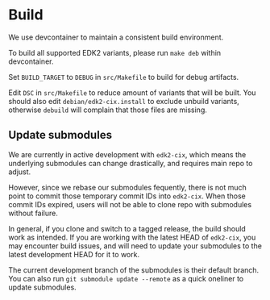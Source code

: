 # Build

We use devcontainer to maintain a consistent build environment.

To build all supported EDK2 variants, please run `make deb` within devcontainer.

Set `BUILD_TARGET` to `DEBUG` in `src/Makefile` to build for debug artifacts.

Edit `DSC` in `src/Makefile` to reduce amount of variants that will be built.
You should also edit `debian/edk2-cix.install` to exclude unbuild variants,
otherwise `debuild` will complain that those files are missing.

## Update submodules

We are currently in active development with `edk2-cix`, which means the
underlying submodules can change drastically, and requires main repo to adjust.

However, since we rebase our submodules fequently, there is not much point to
commit those temporary commit IDs into `edk2-cix`. When those commit IDs
expired, users will not be able to clone repo with submodules without failure.

In general, if you clone and switch to a tagged release, the build should work
as intended. If you are working with the latest HEAD of `edk2-cix`, you may
encounter build issues, and will need to update your submodules to the latest
development HEAD for it to work.

The current development branch of the submodules is their default branch. You
can also run `git submodule update --remote` as a quick oneliner to update
submodules.

